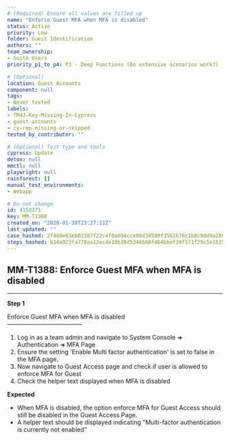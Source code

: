 ```yaml
---
# (Required) Ensure all values are filled up
name: "Enforce Guest MFA when MFA is disabled"
status: Active
priority: Low
folder: Guest Identification
authors: ""
team_ownership: 
- Suite Users
priority_p1_to_p4: P3 - Deep Functions (Do extensive scenarios work?)

# (Optional)
location: Guest Accounts
component: null
tags:
- Never tested
labels: 
- TM4J-Key-Missing-In-Cypress
- guest-accounts
- cy-rep-missing-or-skipped
tested_by_contributor: ""

# (Optional) Test type and tools
cypress: Update
detox: null
mmctl: null
playwright: null
rainforest: []
manual_test_environments:
- Webapp

# Do not change
id: 4152371
key: MM-T1388
created_on: "2020-01-30T23:27:11Z"
last_updated: ""
case_hashed: 2f460e63eb02387f22c4f0a694cce00d34580f3561b78c1b8c90d9a2808ef3a3088faa7bc903605630b98ab9560f1ebd
steps_hashed: b14a923fa778aa12ec4e18b38d5344568f464bbef39f571f29c5e1535dc073a98f0f07ce0208ba123e9dd59c96576ede
---
```


<!-- (Auto-generated) Based on frontmatter's "key" and "name" -->

## MM-T1388: Enforce Guest MFA when MFA is disabled

---

**Step 1**

Enforce Guest MFA when MFA is disabled\
–––––––––––––––––––––––––

1. Log in as a team admin and navigate to System Console ➜ Authentication ➜ MFA Page
2. Ensure the setting 'Enable Multi factor authentication' is set to false in the MFA page.
3. Now navigate to Guest Access page and check if user is allowed to enforce MFA for Guest
4. Check the helper text displayed when MFA is disabled

**Expected**

- When MFA is disabled, the option enforce MFA for Guest Access should still be disabled in the Guest Access Page.
- A helper text should be displayed indicating "Multi-factor authentication is currently not enabled"
